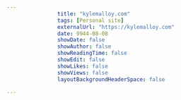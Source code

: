 ---
                title: "kylemalloy.com"
                tags: [Personal site]
                externalUrl: "https://kylemalloy.com"
                date: 9944-08-08
                showDate: false
                showAuthor: false
                showReadingTime: false
                showEdit: false
                showLikes: false
                showViews: false
                layoutBackgroundHeaderSpace: false
                ---
